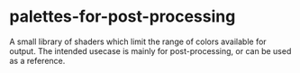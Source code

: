# palettes-for-post-processing
A small library of shaders which limit the range of colors available for output. The intended usecase is mainly for post-processing, or can be used as a reference.
